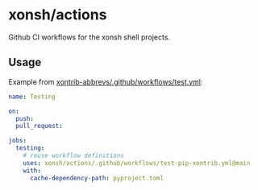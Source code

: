 # xonsh/actions

Github CI workflows for the xonsh shell projects.

## Usage

Example from [xontrib-abbrevs/.github/workflows/test.yml](https://github.com/xonsh/xontrib-abbrevs/blob/5fbd8bfaf7cab2ebda05bb8294e6fc14e65f29e5/.github/workflows/test.yml):

```yaml
name: Testing

on:
  push:
  pull_request:

jobs:
  testing:
    # reuse workflow definitions
    uses: xonsh/actions/.github/workflows/test-pip-xontrib.yml@main
    with:
      cache-dependency-path: pyproject.toml

```
